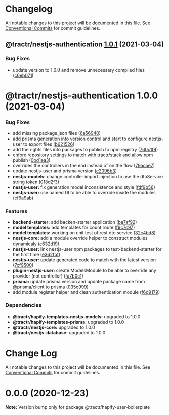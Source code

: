 # Changelog

All notable changes to this project will be documented in this file. See
[Conventional Commits](https://conventionalcommits.org) for commit guidelines.

## @tractr/nestjs-authentication [1.0.1](https://github.com/tractr/stack/compare/@tractr/nestjs-authentication@1.0.0...@tractr/nestjs-authentication@1.0.1) (2021-03-04)


### Bug Fixes

* update version to 1.0.0 and remove unnecessary compiled files ([c6eb071](https://github.com/tractr/stack/commit/c6eb07133d9db4094795339bafb8feac61da7e89))

# @tractr/nestjs-authentication 1.0.0 (2021-03-04)


### Bug Fixes

* add missing package.json files ([6a56940](https://github.com/tractr/stack/commit/6a5694048f50c02de3a950d887d94ee2ebc6c1ec))
* add prisma generation into version control and start to configure nestjs-user to export files ([b621526](https://github.com/tractr/stack/commit/b621526e2a9c7dc5ed5f0a88c8cabffb636c17f7))
* add the rights files into packages to publish to npm registry ([760c1f9](https://github.com/tractr/stack/commit/760c1f98da944f39f821c7d4e30847e229bba44d))
* enfore repository settings to match with tractr/stack and allow npm publish ([0bd1ea3](https://github.com/tractr/stack/commit/0bd1ea38f5c1fc5f88e5611b214de8418bd59bdc))
* overrides the controllers in the end instead of on the flow ([79acae7](https://github.com/tractr/stack/commit/79acae79cfd8dff632ba686d15eb8c4e5c62669d))
* update nestjs-user and prisma version ([e2096b3](https://github.com/tractr/stack/commit/e2096b3a58c7132ba2132b4c267689c9d9694d7d))
* **nestjs-models:** change controller import injection to use the dtoService string token ([018d2f3](https://github.com/tractr/stack/commit/018d2f3019832dace8b714a0b7b38f97ebf99270))
* **nestjs-user:** fix generation model inconsistence and style ([fdf9b56](https://github.com/tractr/stack/commit/fdf9b56a8755231f51d50f551c03a3baaf377c61))
* **nestjs-user:** use named DI to be able to override inside the modules ([cf9a9ab](https://github.com/tractr/stack/commit/cf9a9abb9e101b9e83107b613d628639f15e9ed0))


### Features

* **backend-starter:** add backen-starter application ([ba7af92](https://github.com/tractr/stack/commit/ba7af928cd5296ac3a3264d0c2be93d25fe6aedd))
* **model templates:** add templates for count route ([f9c7c97](https://github.com/tractr/stack/commit/f9c7c97b9d1b62303fbe58e23cea2669e1434be3))
* **model templates:** working on unit test of rest dto service ([32c4bd8](https://github.com/tractr/stack/commit/32c4bd8624147565419cd8416763569ead397359))
* **nestjs-core:** add a module override helper to construct modules dynamicaly ([c632d19](https://github.com/tractr/stack/commit/c632d19858df21947d280c36ac6660eb87431755))
* **nestjs-user:** link nestjs-user npm packages to test-backend-starter for the first time ([e362fbf](https://github.com/tractr/stack/commit/e362fbf08cf26350ec4b3e4f091c7d8b60dffb5f))
* **nestjs-user:** update generated code to match with the latest version ([7cf9500](https://github.com/tractr/stack/commit/7cf9500caf2427be145663e4016bc1979434589d))
* **plugin-nestjs-user:** create ModelsModule to be able to override any provider (not controller) ([fa7b0c1](https://github.com/tractr/stack/commit/fa7b0c1265b21d811d04691bbad2f73376db328a))
* **prisma:** update prisma version and update package name from @prisma/client to prisma ([035c999](https://github.com/tractr/stack/commit/035c99916729ca200360105094cfcd8d0c4eaf08))
* add module register helper and clean authentication module ([f6d9179](https://github.com/tractr/stack/commit/f6d91799445acf434a86b88f5667070d86333bab))





### Dependencies

* **@tractr/hapify-templates-nestjs-models:** upgraded to 1.0.0
* **@tractr/hapify-templates-prisma:** upgraded to 1.0.0
* **@tractr/nestjs-core:** upgraded to 1.0.0
* **@tractr/nestjs-database:** upgraded to 1.0.0

# Change Log

All notable changes to this project will be documented in this file.
See [Conventional Commits](https://conventionalcommits.org) for commit guidelines.

# 0.0.0 (2020-12-23)

**Note:** Version bump only for package @tractr/hapify-user-boilerplate
